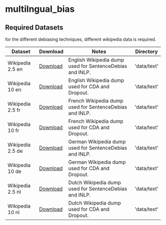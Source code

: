 # multilngual_bias

## Required Datasets
for the different debiasing techniques, different wikipedia data is required.


|Dataset | Download | Notes | Directory|
|--------|----------|-------|----------|
|Wikipedia 2.5 en |[Download]()| English Wikipedia dump used for SentenceDebias and INLP. |'data/text'|
|Wikipedia 10 en  |[Download]()| English Wikipedia dump used for CDA and Dropout. |'data/text'|
|Wikipedia 2.5 fr |[Download]()| French Wikipedia dump used for SentenceDebias and INLP. |'data/text'|
|Wikipedia 10 fr  |[Download]()| French Wikipedia dump used for CDA and Dropout. |'data/text'|
|Wikipedia 2.5 de |[Download]()| German Wikipedia dump used for SentenceDebias and INLP. |'data/text'|
|Wikipedia 10 de  |[Download]()| German Wikipedia dump used for CDA and Dropout. |'data/text'|
|Wikipedia 2.5 nl |[Download]()| Dutch Wikipedia dump used for SentenceDebias and INLP. |'data/text'|
|Wikipedia 10 nl  |[Download]()| Dutch Wikipedia dump used for CDA and Dropout. |'data/text'|

